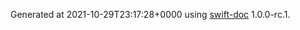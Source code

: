 Generated at 2021-10-29T23:17:28+0000 using [swift-doc](https://github.com/SwiftDocOrg/swift-doc) 1.0.0-rc.1.
